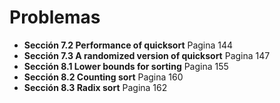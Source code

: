 # Problemas

- **Sección 7.2 Performance of quicksort** Pagina 144
- **Sección 7.3 A randomized version of quicksort** Pagina 147
- **Sección 8.1 Lower bounds for sorting** Pagina 155
- **Sección 8.2 Counting sort** Pagina 160
- **Sección 8.3 Radix sort** Pagina 162
